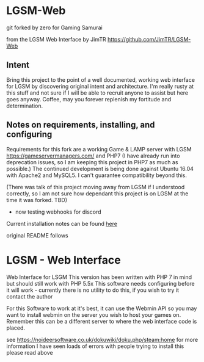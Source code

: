 # LGSM-Web 
git forked by zero for Gaming Samurai

from the LGSM Web Interface by JimTR
https://github.com/JimTR/LGSM-Web

## Intent
Bring this project to the point of a well documented, working web interface for LGSM by discovering original intent and architecture.
I'm really rusty at this stuff and not sure if I will be able to recruit anyone to assist but here goes anyway. 
Coffee, may you forever replenish my fortitude and determination.

## Notes on requirements, installing, and configuring
Requirements for this fork are a working Game & LAMP server with LGSM https://gameservermanagers.com/ and PHP7 (I have already run into deprecation issues, so I am keeping this project in PHP7 as much as possible.)
The continued development is being done against Ubuntu 16.04 with Apache2 and MySQL5.
I can't guarantee compatibility beyond this.

(There was talk of this project moving away from LGSM if I understood correctly, so I am not sure how dependant this project is on LGSM at the time it was forked. TBD)

- now testing webhooks for discord

Current installation notes can be found [here](https://github.com/GamingSamurai/LGSM-Web/wiki/installing)

original README follows

# LGSM - Web Interface
Web Interface for LSGM
This version has been written with PHP 7 in mind but should still work with PHP 5.5x
This software needs configuring before it will work - currently there is no utility to do this, if you wish to try it contact the author

For this Software to work at it's best, it can use the Webmin API so you may want to install webmin on the server you wish to host your games on.
Remember this can be a different server to where the web interface code is placed.

see https://noideersoftware.co.uk/dokuwiki/doku.php/steam:home for more information 
I have seen loads of errors with people trying to install this please read above
